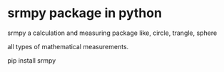 # srmpy package in python

srmpy a calculation and measuring package like, circle, trangle, sphere

all types of mathematical measurements.

pip install srmpy
